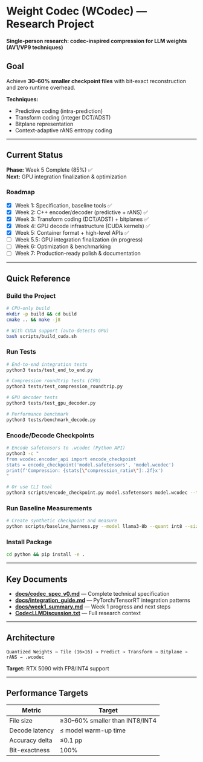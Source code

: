 # Weight Codec (WCodec) — Research Project

**Single-person research: codec-inspired compression for LLM weights (AV1/VP9 techniques)**

## Goal

Achieve **30–60% smaller checkpoint files** with bit-exact reconstruction and zero runtime overhead.

**Techniques:**
- Predictive coding (intra-prediction)
- Transform coding (integer DCT/ADST)
- Bitplane representation
- Context-adaptive rANS entropy coding

---

## Current Status

**Phase:** Week 5 Complete (85%) ✅  
**Next:** GPU integration finalization & optimization

### Roadmap

- [x] Week 1: Specification, baseline tools ✅
- [x] Week 2: C++ encoder/decoder (predictive + rANS) ✅
- [x] Week 3: Transform coding (DCT/ADST) + bitplanes ✅
- [x] Week 4: GPU decode infrastructure (CUDA kernels) ✅
- [x] Week 5: Container format + high-level APIs ✅
- [ ] Week 5.5: GPU integration finalization (in progress)
- [ ] Week 6: Optimization & benchmarking
- [ ] Week 7: Production-ready polish & documentation

---

## Quick Reference

### Build the Project

```bash
# CPU-only build
mkdir -p build && cd build
cmake .. && make -j8

# With CUDA support (auto-detects GPU)
bash scripts/build_cuda.sh
```

### Run Tests

```bash
# End-to-end integration tests
python3 tests/test_end_to_end.py

# Compression roundtrip tests (CPU)
python3 tests/test_compression_roundtrip.py

# GPU decoder tests
python3 tests/test_gpu_decoder.py

# Performance benchmark
python3 tests/benchmark_decode.py
```

### Encode/Decode Checkpoints

```bash
# Encode safetensors to .wcodec (Python API)
python3 -c "
from wcodec.encoder_api import encode_checkpoint
stats = encode_checkpoint('model.safetensors', 'model.wcodec')
print(f'Compression: {stats[\"compression_ratio\"]:.2f}x')
"

# Or use CLI tool
python3 scripts/encode_checkpoint.py model.safetensors model.wcodec --tile-size 16
```

### Run Baseline Measurements

```bash
# Create synthetic checkpoint and measure
python scripts/baseline_harness.py --model llama3-8b --quant int8 --size medium --output baselines/
```

### Install Package

```bash
cd python && pip install -e .
```

---

## Key Documents

- **[docs/codec_spec_v0.md](docs/codec_spec_v0.md)** — Complete technical specification
- **[docs/integration_guide.md](docs/integration_guide.md)** — PyTorch/TensorRT integration patterns  
- **[docs/week1_summary.md](docs/week1_summary.md)** — Week 1 progress and next steps
- **[CodecLLMDiscussion.txt](CodecLLMDiscussion.txt)** — Full research context

---

## Architecture

```
Quantized Weights → Tile (16×16) → Predict → Transform → Bitplane → rANS → .wcodec
```

**Target:** RTX 5090 with FP8/INT4 support

---

## Performance Targets

| Metric | Target |
|--------|--------|
| File size | ≥30–60% smaller than INT8/INT4 |
| Decode latency | ≤ model warm-up time |
| Accuracy delta | ≤0.1 pp |
| Bit-exactness | 100% |

